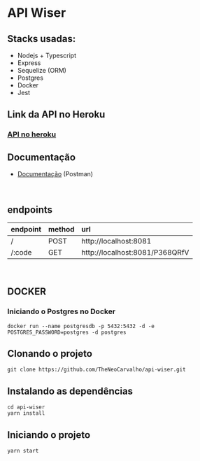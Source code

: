 # API Wiser

## Stacks usadas:

- Nodejs + Typescript
- Express
- Sequelize (ORM)
- Postgres
- Docker
- Jest

## Link da API no Heroku

### [API no heroku](https://minha-api-wiser.herokuapp.com/)

## Documentação

- [Documentação](https://documenter.getpostman.com/view/4161908/TWDZJbqa#ec6dd8b5-75bd-4dc5-b3a9-19249b925308) (Postman)

<br>

## endpoints

| endpoint | method | url                            |
| -------- | :----- | :----------------------------- |
| /        | POST   | http://localhost:8081          |
| /:code   | GET    | http://localhost:8081/P368QRfV |

<br>

## DOCKER

### Iniciando o Postgres no Docker

```
docker run --name postgresdb -p 5432:5432 -d -e POSTGRES_PASSWORD=postgres -d postgres
```

## Clonando o projeto

```
git clone https://github.com/TheNeoCarvalho/api-wiser.git
```

## Instalando as dependências

```
cd api-wiser
yarn install
```

## Iniciando o projeto

```
yarn start
```
